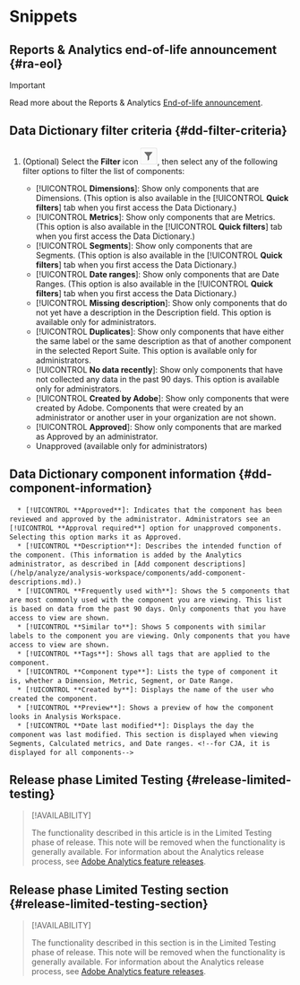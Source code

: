 # Snippets

## Reports & Analytics end-of-life announcement {#ra-eol}

>[!IMPORTANT]
>
>Read more about the Reports & Analytics [End-of-life announcement](https://express.adobe.com/page/6WnF8JK6IRDhf/).

## Data Dictionary filter criteria {#dd-filter-criteria}

1. (Optional) Select the **Filter** icon ![Data Dictionary Filter icon](/help/analyze/analysis-workspace/components/data-dictionary/assets/data-dictionary-filter-icon.png), then select any of the following filter options to filter the list of components:

      * [!UICONTROL **Dimensions**]: Show only components that are Dimensions. (This option is also available in the [!UICONTROL **Quick filters**] tab when you first access the Data Dictionary.)
      * [!UICONTROL **Metrics**]: Show only components that are Metrics. (This option is also available in the [!UICONTROL **Quick filters**] tab when you first access the Data Dictionary.)
      * [!UICONTROL **Segments**]: Show only components that are Segments. (This option is also available in the [!UICONTROL **Quick filters**] tab when you first access the Data Dictionary.) <!--this is Filters in CJA-->
      * [!UICONTROL **Date ranges**]: Show only components that are Date Ranges. (This option is also available in the [!UICONTROL **Quick filters**] tab when you first access the Data Dictionary.)
      * [!UICONTROL **Missing description**]: Show only components that do not yet have a description in the Description field. This option is available only for administrators.
      * [!UICONTROL **Duplicates**]: Show only components that have either the same label or the same description as that of another component in the selected Report Suite. This option is available only for administrators.
      * [!UICONTROL **No data recently**]: Show only components that have not collected any data in the past 90 days. This option is available only for administrators. 
      * [!UICONTROL **Created by Adobe**]: Show only components that were created by Adobe. Components that were created by an administrator or another user in your organization are not shown.   
      * [!UICONTROL **Approved**]: Show only components that are marked as Approved by an administrator.
      * Unapproved (available only for administrators) <!--this is in the requirements doc, but I don't see this in the UI--> 

## Data Dictionary component information {#dd-component-information}

      * [!UICONTROL **Approved**]: Indicates that the component has been reviewed and approved by the administrator. Administrators see an [!UICONTROL **Approval required**] option for unapproved components. Selecting this option marks it as Approved.
      * [!UICONTROL **Description**]: Describes the intended function of the component. (This information is added by the Analytics administrator, as described in [Add component descriptions](/help/analyze/analysis-workspace/components/add-component-descriptions.md).)
      * [!UICONTROL **Frequently used with**]: Shows the 5 components that are most commonly used with the component you are viewing. This list is based on data from the past 90 days. Only components that you have access to view are shown. 
      * [!UICONTROL **Similar to**]: Shows 5 components with similar labels to the component you are viewing. Only components that you have access to view are shown.
      * [!UICONTROL **Tags**]: Shows all tags that are applied to the component.
      * [!UICONTROL **Component type**]: Lists the type of component it is, whether a Dimension, Metric, Segment, or Date Range. 
      * [!UICONTROL **Created by**]: Displays the name of the user who created the component.
      * [!UICONTROL **Preview**]: Shows a preview of how the component looks in Analysis Workspace.
      * [!UICONTROL **Date last modified**]: Displays the day the component was last modified. This section is displayed when viewing Segments, Calculated metrics, and Date ranges. <!--for CJA, it is displayed for all components--> 

## Release phase Limited Testing {#release-limited-testing}

>[!AVAILABILITY]
>
>The functionality described in this article is in the Limited Testing phase of release. This note will be removed when the functionality is generally available. For information about the Analytics release process, see [Adobe Analytics feature releases](/help/release-notes/releases.md).

## Release phase Limited Testing section {#release-limited-testing-section}

>[!AVAILABILITY]
>
>The functionality described in this section is in the Limited Testing phase of release. This note will be removed when the functionality is generally available. For information about the Analytics release process, see [Adobe Analytics feature releases](/help/release-notes/releases.md).
